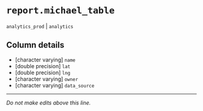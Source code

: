 # `report.michael_table`
`analytics_prod` | `analytics`

## Column details
* [character varying] `name`
* [double precision] `lat`
* [double precision] `lng`
* [character varying] `owner`
* [character varying] `data_source`

-------------------------------------------------------------------------------
*Do not make edits above this line.*
